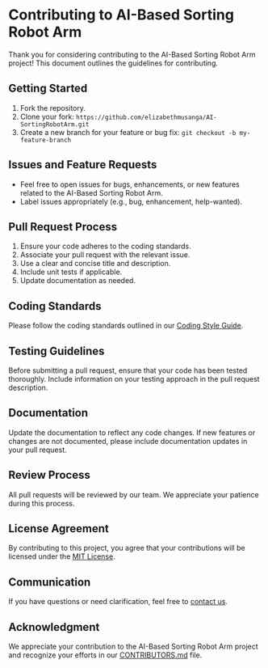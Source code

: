 # Contributing to AI-Based Sorting Robot Arm

Thank you for considering contributing to the AI-Based Sorting Robot Arm project! This document outlines the guidelines for contributing.

## Getting Started

1. Fork the repository.
2. Clone your fork: `https://github.com/elizabethmusanga/AI-SortingRobotArm.git`
3. Create a new branch for your feature or bug fix: `git checkout -b my-feature-branch`

## Issues and Feature Requests

- Feel free to open issues for bugs, enhancements, or new features related to the AI-Based Sorting Robot Arm.
- Label issues appropriately (e.g., bug, enhancement, help-wanted).

## Pull Request Process

1. Ensure your code adheres to the coding standards.
2. Associate your pull request with the relevant issue.
3. Use a clear and concise title and description.
4. Include unit tests if applicable.
5. Update documentation as needed.

## Coding Standards

Please follow the coding standards outlined in our [Coding Style Guide](CODING_STYLE.md).

## Testing Guidelines

Before submitting a pull request, ensure that your code has been tested thoroughly. Include information on your testing approach in the pull request description.

## Documentation

Update the documentation to reflect any code changes. If new features or changes are not documented, please include documentation updates in your pull request.

## Review Process

All pull requests will be reviewed by our team. We appreciate your patience during this process.

## License Agreement

By contributing to this project, you agree that your contributions will be licensed under the [MIT License](LICENSE.md).

## Communication

If you have questions or need clarification, feel free to [contact us](contact.txt).

## Acknowledgment

We appreciate your contribution to the AI-Based Sorting Robot Arm project and recognize your efforts in our [CONTRIBUTORS.md](CONTRIBUTORS.md) file.
